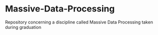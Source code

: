 # Massive-Data-Processing
Repository concerning a discipline called Massive Data Processing taken during graduation
